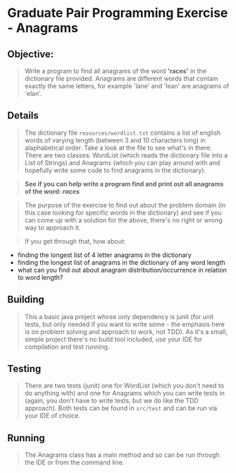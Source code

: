 # Graduate Pair Programming Exercise - Anagrams 

## Objective:

> Write a program to find all anagrams of the word **'races'** in the dictionary file provided. Anagrams are different words that contain exactly the same letters, for example 'lane' and 'lean' are anagrams of 'elan'.

## Details

> The dictionary file `resources/wordlist.txt` contains a list of english words of varying length (between 3 and 10 characters long) in alaphabetical order. Take a look at the file to see what's in there. There are two classes: WordList (which reads the dictionary file into a List of Strings) and Anagrams (which you can play around with and hopefully write some code to find anagrams in the dictionary).

> **See if you can help write a program find and print out all anagrams of the word: _races_**

> The purpose of the exercise to find out about the problem domain (in this case looking for specific words in the dictionary) and see if you can come up with a solution for the above, there's no right or wrong way to approach it. 

> If you get through that, how about:
- finding the longest list of 4 letter anagrams in the dictionary
- finding the longest list of anagrams in the dictionary of any word length
- what can you find out about anagram distribution/occurrence in relation to word length?

## Building

> This a basic java project whose only dependency is junit (for unit tests, but only needed if you want to write some - the emphasis here is on problem solving and approach to work, not TDD). As it's a small, simple project there's no build tool included, use your IDE for compilation and test running.

## Testing

> There are two tests (junit) one for WordList (which you don't need to do anything with) and one for Anagrams which you can write tests in (again, you don't have to write tests, but we do like the TDD approach). Both tests can be found in `src/test` and can be run via your IDE of choice.

## Running

> The Anagrams class has a main method and so can be run through the IDE or from the command line.
